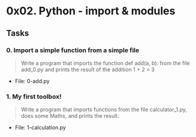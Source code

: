 # 0x02. Python - import & modules

## Tasks

### 0. Import a simple function from a simple file
> Write a program that imports the function def add(a, b): from the file add_0.py and prints the result of the addition 1 + 2 = 3
- File: 0-add.py

### 1. My first toolbox!
> Write a program that imports functions from the file calculator_1.py, does some Maths, and prints the result.
- File: 1-calculation.py
